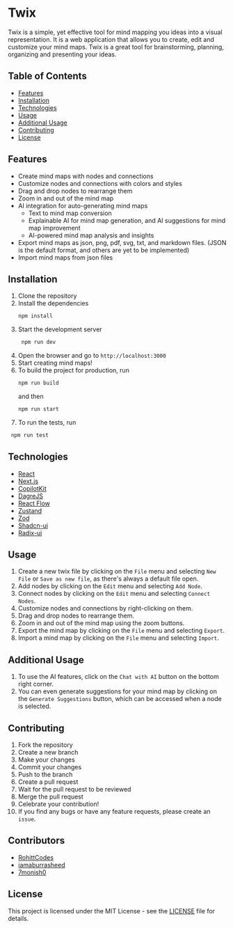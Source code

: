 # Twix

Twix is a simple, yet effective tool for mind mapping you ideas into a visual representation. It is a web application that allows you to create, edit and customize your mind maps. Twix is a great tool for brainstorming, planning, organizing and presenting your ideas.

## Table of Contents

- [Features](#features)
- [Installation](#installation)
- [Technologies](#technologies)
- [Usage](#usage)
- [Additional Usage](#additional-usage)
- [Contributing](#contributing)
- [License](#license)

  

## Features

- Create mind maps with nodes and connections
- Customize nodes and connections with colors and styles
- Drag and drop nodes to rearrange them
- Zoom in and out of the mind map
- AI integration for auto-generating mind maps
  - Text to mind map conversion
  - Explainable AI for mind map generation, and AI suggestions for mind map improvement
  - AI-powered mind map analysis and insights
- Export mind maps as json, png, pdf, svg, txt, and markdown files. (JSON is the default format, and others are yet to be implemented)
- Import mind maps from json files

## Installation

1. Clone the repository
2. Install the dependencies
   ```bash
   npm install
   ```
3. Start the development server
   ```bash
    npm run dev
    ```
4. Open the browser and go to `http://localhost:3000`
5. Start creating mind maps!
6. To build the project for production, run
   ```bash
   npm run build
   ```
    and then
    ```bash
    npm run start
    ```
7. To run the tests, run
  ```bash
   npm run test
   ```

## Technologies

- [React](https://reactjs.org/)
- [Next.js](https://nextjs.org/)
- [CopilotKit](https://docs.copilotkit.ai/)
- [DagreJS](https://www.npmjs.com/package/dagrejs)
- [React Flow](https://reactflow.dev/)
- [Zustand](https://docs.pmnd.rs/zustand/getting-started/introduction)
- [Zod](https://zod.dev/)
- [Shadcn-ui](https://ui.shadcn.com/)
- [Radix-ui](https://radix-ui.com/)

## Usage

1. Create a new twix file by clicking on the `File` menu and selecting `New File` or `Save as new file`, as there's always a default file open.
2. Add nodes by clicking on the `Edit` menu and selecting `Add Node`.
3. Connect nodes by clicking on the `Edit` menu and selecting `Connect Nodes`.
4. Customize nodes and connections by right-clicking on them.
5. Drag and drop nodes to rearrange them.
6. Zoom in and out of the mind map using the zoom buttons.
7. Export the mind map by clicking on the `File` menu and selecting `Export`.
8. Import a mind map by clicking on the `File` menu and selecting `Import`.

## Additional Usage

1. To use the AI features, click on the `Chat with AI` button on the bottom right corner.
2. You can even generate suggestions for your mind map by clicking on the `Generate Suggestions` button, which can be accessed when a node is selected.

## Contributing

1. Fork the repository
2. Create a new branch
3. Make your changes
4. Commit your changes
5. Push to the branch
6. Create a pull request
7. Wait for the pull request to be reviewed
8. Merge the pull request
9. Celebrate your contribution!
10. If you find any bugs or have any feature requests, please create an `issue`.

## Contributors

- [RohittCodes](https://github.com/RohittCodes)
- [iamaburrasheed](https://github.com/iamabdurrasheed)
- [7monish0](https://github.com/7monish0)

## License

This project is licensed under the MIT License - see the [LICENSE](LICENSE) file for details.
